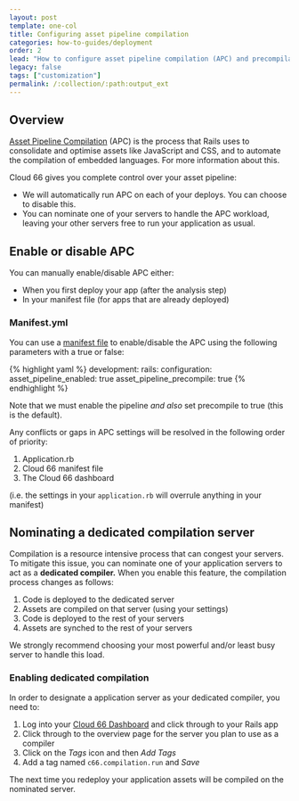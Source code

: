 ```yaml
---
layout: post
template: one-col
title: Configuring asset pipeline compilation
categories: how-to-guides/deployment
order: 2
lead: "How to configure asset pipeline compilation (APC) and precompilation for Rails / Rack applications"
legacy: false
tags: ["customization"]
permalink: /:collection/:path:output_ext
---
```


## Overview

[Asset Pipeline Compilation](https://guides.rubyonrails.org/asset_pipeline.html) (APC) is the process that Rails uses to consolidate and optimise assets like JavaScript and CSS, and to automate the compilation of embedded languages. For more information about this.

Cloud 66 gives you complete control over your asset pipeline: 

- We will automatically run APC on each of your deploys. You can choose to disable this.
- You can nominate one of your servers to handle the APC workload, leaving your other servers free to run your application as usual.

## Enable or disable APC

You can manually enable/disable APC either:  

- When you first deploy your app (after the analysis step)
- In your manifest file (for apps that are already deployed)

### Manifest.yml

You can use a [manifest file](/rails/quickstarts/getting-started-with-manifest.html) to enable/disable the APC using the following parameters with a true or false:

{% highlight yaml %}
development:
 rails:
  configuration:
  asset_pipeline_enabled: true
  asset_pipeline_precompile: true
{% endhighlight %}

Note that we must enable the pipeline *and also* set precompile to true (this is the default).

Any conflicts or gaps in APC settings will be resolved in the following order of priority:

1. Application.rb
2. Cloud 66 manifest file
3. The Cloud 66 dashboard

(i.e. the settings in your `application.rb` will overrule anything in your manifest)

## Nominating a dedicated compilation server

Compilation is a resource intensive process that can congest your servers. To mitigate this issue, you can nominate one of your application servers to act as a **dedicated compiler.** When you enable this feature, the compilation process changes as follows:

1. Code is deployed to the dedicated server 
2. Assets are compiled on that server (using your settings)
3. Code is deployed to the rest of your servers
4. Assets are synched to the rest of your servers

We strongly recommend choosing your most powerful and/or least busy server to handle this load. 

### Enabling dedicated compilation

In order to designate a application server as your dedicated compiler, you need to:

1. Log into your [Cloud 66 Dashboard](https://app.cloud66.com/) and click through to your Rails app
2. Click through to the overview page for the server you plan to use as a compiler
3. Click on the *Tags* icon and then *Add Tags*
4. Add a tag named `c66.compilation.run` and *Save*

The next time you redeploy your application assets will be compiled on the nominated server.